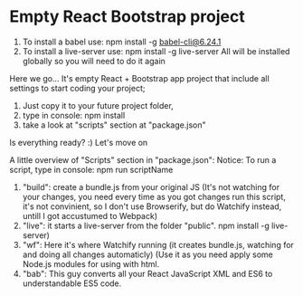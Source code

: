 # Empty React Bootstrap project

1) To install a babel use: npm install -g babel-cli@6.24.1
2) To install a live-server use: npm install -g live-server
All will be installed globally so you will need to do it again


Here we go...
It's empty React + Bootstrap app project that include all settings to start coding your project;
1) Just copy it to your future project folder, 
2) type in console: npm install
3) take a look at "scripts" section at "package.json"

Is everything ready? :) 
Let's move on

A little overview of "Scripts" section in "package.json":
Notice: To run a script, type in console: npm run scriptName
1) "build": create a bundle.js from your original JS (It's not watching for your changes, you need every time as you got changes run this script, it's not convinient, so I don't use Browserify, but do Watchify instead, untill I got accustumed to Webpack)
2) "live": it starts a live-server from the folder "public". npm install -g live-server)
3) "wf": Here it's where Watchify running (it creates bundle.js, watching for and doing all changes automaticly) (Use it as you need apply some Node.js modules for using with html.
4) "bab": This guy converts all your React JavaScript XML and ES6 to understandable ES5 code.  
